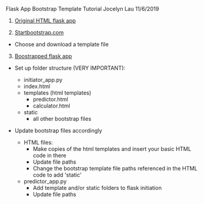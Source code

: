 Flask App Bootstrap Template Tutorial
Jocelyn Lau
11/6/2019


1. [Original HTML flask app](https://github.com/jocelynlau/metis-projects-2-5/tree/master/project%203/flask_app)

2. [Startbootstrap.com](https://startbootstrap.com/)
- Choose and download a template file

3. [Boostrapped flask app](https://github.com/jocelynlau/metis-projects-2-5/tree/master/project%203/flask_app_bootstrap)

- Set up folder structure (VERY IMPORTANT):
    - initiator_app.py
    - index.html
    - templates (html templates)
        - predictor.html
        - calculator.html
    - static
        - all other bootstrap files

- Update bootstrap files accordingly
    - HTML files:
        - Make copies of the html templates and insert your basic HTML code in there
        - Update file paths
        - Change the bootstrap template file paths referenced in the HTML code to add 'static'
    - predictor_app.py
        - Add template and/or static folders to flask initiation
        - Update file paths